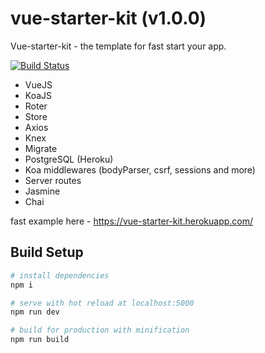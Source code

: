 # vue-starter-kit (v1.0.0)

Vue-starter-kit - the template for fast start your app.

[![Build Status](https://travis-ci.org/Luummii/vue-starter-kit.svg?branch=master)](https://travis-ci.org/Luummii/vue-starter-kit)

 - VueJS
 - KoaJS
 - Roter
 - Store
 - Axios
 - Knex
 - Migrate
 - PostgreSQL (Heroku)
 - Koa middlewares (bodyParser, csrf, sessions and more)
 - Server routes
 - Jasmine
 - Chai

fast example here - https://vue-starter-kit.herokuapp.com/

## Build Setup

``` bash
# install dependencies
npm i

# serve with hot reload at localhost:5000
npm run dev

# build for production with minification
npm run build
```
